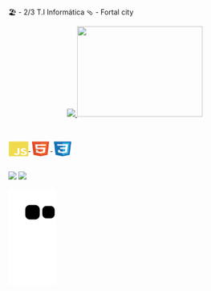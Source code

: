 🏖 - 2/3 T.I Informática
🩴 - Fortal city

<div align="center">
  <a href="https://github.com/Marcsdurt">
  <img width="250px" src="https://github-readme-stats.vercel.app/api?username=Marcsdurt&show_icons=true&theme=github_dark&include_all_commits=true&count_private=true"/>
  <img height="180px" width="250px" src="https://github-readme-stats.vercel.app/api/top-langs/?username=Marcsdurt&layout=compact&langs_count=7&theme=github_dark"/>
</div>
  
##
  
  <div style="display: inline_block"><br>
  <img align="center" alt="Marcs-Js" height="30" width="40" src="https://raw.githubusercontent.com/devicons/devicon/master/icons/javascript/javascript-plain.svg">
  <img align="center" alt="Marcs-HTML" height="30" width="40" src="https://raw.githubusercontent.com/devicons/devicon/master/icons/html5/html5-original.svg">
  <img align="center" alt="Marcs-CSS" height="30" width="40" src="https://raw.githubusercontent.com/devicons/devicon/master/icons/css3/css3-original.svg">
</div>
  
 ##
  
<div> 
  <a href="https://instagram.com/duart_marcs" target="_blank"><img src="https://img.shields.io/badge/-Instagram-%23E4405F?style=for-the-badge&logo=instagram&logoColor=white" target="_blank"></a>
  <a href = "mailto:marcosdetroidof@gmail.com"><img src="https://img.shields.io/badge/-Gmail-%23333?style=for-the-badge&logo=gmail&logoColor=white" target="_blank"></a>

  ![Snake animation](https://github.com/rafaballerini/rafaballerini/blob/output/github-contribution-grid-snake.svg)
 
</div>
